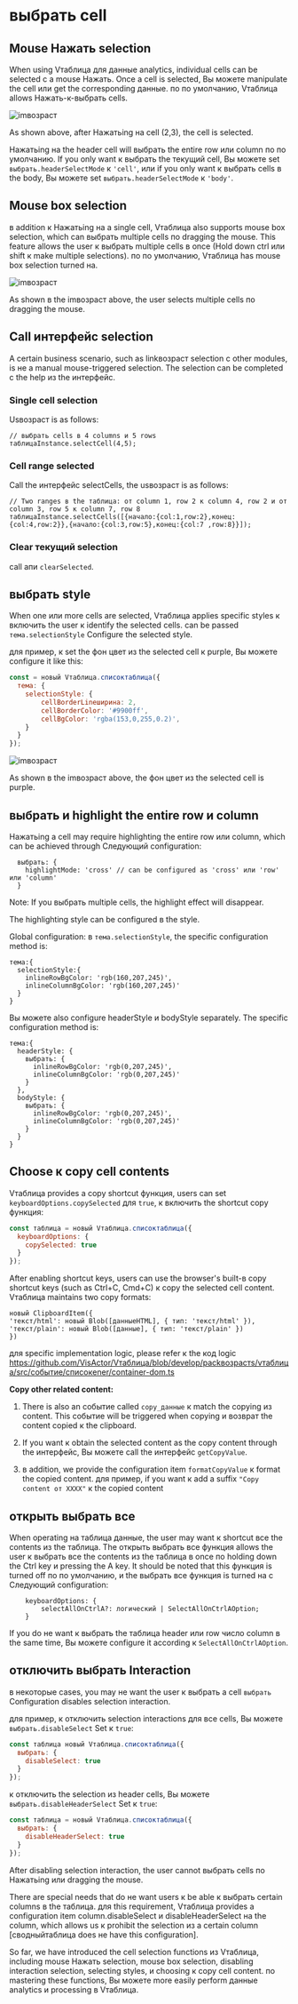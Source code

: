 # выбрать cell

## Mouse Нажать selection

When using Vтаблица для данные analytics, individual cells can be selected с a mouse Нажать. Once a cell is selected, Вы можете manipulate the cell или get the corresponding данные. по по умолчанию, Vтаблица allows Нажать-к-выбрать cells.

![imвозраст](https://lf9-dp-fe-cms-tos.byteorg.com/obj/bit-cloud/48c337ece11d289fc4644a20d.png)

As shown above, after Нажатьing на cell (2,3), the cell is selected.

Нажатьing на the header cell will выбрать the entire row или column по по умолчанию. If you only want к выбрать the текущий cell, Вы можете set `выбрать.headerSelectMode` к `'cell'`, или if you only want к выбрать cells в the body, Вы можете set `выбрать.headerSelectMode` к `'body'`.

## Mouse box selection

в addition к Нажатьing на a single cell, Vтаблица also supports mouse box selection, which can выбрать multiple cells по dragging the mouse. This feature allows the user к выбрать multiple cells в once (Hold down ctrl или shift к make multiple selections). по по умолчанию, Vтаблица has mouse box selection turned на.

![imвозраст](https://lf9-dp-fe-cms-tos.byteorg.com/obj/bit-cloud/eb08aeafba39ab34c8a08c60f.png)

As shown в the imвозраст above, the user selects multiple cells по dragging the mouse.

## Call интерфейс selection

A certain business scenario, such as linkвозраст selection с other modules, is не a manual mouse-triggered selection. The selection can be completed с the help из the интерфейс.

### Single cell selection

Usвозраст is as follows:

```
// выбрать cells в 4 columns и 5 rows
таблицаInstance.selectCell(4,5);
```

### Cell range selected

Call the интерфейс selectCells, the usвозраст is as follows:

```
// Two ranges в the таблица: от column 1, row 2 к column 4, row 2 и от column 3, row 5 к column 7, row 8
таблицаInstance.selectCells([{начало:{col:1,row:2},конец:{col:4,row:2}},{начало:{col:3,row:5},конец:{col:7 ,row:8}}]);
```

### Clear текущий selection

call апи `clearSelected`.

## выбрать style

When one или more cells are selected, Vтаблица applies specific styles к включить the user к identify the selected cells. can be passed `тема.selectionStyle` Configure the selected style.

для пример, к set the фон цвет из the selected cell к purple, Вы можете configure it like this:

```javascript
const = новый Vтаблица.списоктаблица({
  тема: {
    selectionStyle: {
        cellBorderLineширина: 2,
        cellBorderColor: '#9900ff',
        cellBgColor: 'rgba(153,0,255,0.2)',
    }
  }
});
```

![imвозраст](https://lf9-dp-fe-cms-tos.byteorg.com/obj/bit-cloud/a2c7623458257d15626270909.png)

As shown в the imвозраст above, the фон цвет из the selected cell is purple.

## выбрать и highlight the entire row и column

Нажатьing a cell may require highlighting the entire row или column, which can be achieved through Следующий configuration:

```
  выбрать: {
    highlightMode: 'cross' // can be configured as 'cross' или 'row' или 'column'
  }
```

Note: If you выбрать multiple cells, the highlight effect will disappear.

The highlighting style can be configured в the style.

Global configuration: в `тема.selectionStyle`, the specific configuration method is:

```
тема:{
  selectionStyle:{
    inlineRowBgColor: 'rgb(160,207,245)',
    inlineColumnBgColor: 'rgb(160,207,245)'
  }
}
```

Вы можете also configure headerStyle и bodyStyle separately. The specific configuration method is:

```
тема:{
  headerStyle: {
    выбрать: {
      inlineRowBgColor: 'rgb(0,207,245)',
      inlineColumnBgColor: 'rgb(0,207,245)'
    }
  },
  bodyStyle: {
    выбрать: {
      inlineRowBgColor: 'rgb(0,207,245)',
      inlineColumnBgColor: 'rgb(0,207,245)'
    }
  }
}
```

## Choose к copy cell contents

Vтаблица provides a copy shortcut функция, users can set `keyboardOptions.copySelected` для `true`, к включить the shortcut copy функция:

```javascript
const таблица = новый Vтаблица.списоктаблица({
  keyboardOptions: {
    copySelected: true
  }
});
```

After enabling shortcut keys, users can use the browser's built-в copy shortcut keys (such as Ctrl+C, Cmd+C) к copy the selected cell content. Vтаблица maintains two copy formats:

```
новый ClipboardItem({
'текст/html': новый Blob([данныеHTML], { тип: 'текст/html' }),
'текст/plain': новый Blob([данные], { тип: 'текст/plain' })
})
```

для specific implementation logic, please refer к the код logic https://github.com/VisActor/Vтаблица/blob/develop/packвозрастs/vтаблица/src/событие/списокener/container-dom.ts

**Copy other related content:**

1. There is also an событие called `copy_данные` к match the copying из content. This событие will be triggered when copying и возврат the content copied к the clipboard.

2. If you want к obtain the selected content as the copy content through the интерфейс, Вы можете call the интерфейс `getCopyValue`.

3. в addition, we provide the configuration item `formatCopyValue` к format the copied content. для пример, if you want к add a suffix `"Copy content от XXXX"` к the copied content

## открыть выбрать все

When operating на таблица данные, the user may want к shortcut все the contents из the таблица. The открыть выбрать все функция allows the user к выбрать все the contents из the таблица в once по holding down the Ctrl key и pressing the A key. It should be noted that this функция is turned off по по умолчанию, и the выбрать все функция is turned на с Следующий configuration:

```
    keyboardOptions: {
        selectAllOnCtrlA?: логический | SelectAllOnCtrlAOption;
    }
```

If you do не want к выбрать the таблица header или row число column в the same time, Вы можете configure it according к `SelectAllOnCtrlAOption`.

## отключить выбрать Interaction

в некоторые cases, you may не want the user к выбрать a cell `выбрать` Configuration disables selection interaction.

для пример, к отключить selection interactions для все cells, Вы можете `выбрать.disableSelect` Set к `true`:

```javascript
const таблица новый Vтаблица.списоктаблица({
  выбрать: {
    disableSelect: true
  }
});
```

к отключить the selection из header cells, Вы можете `выбрать.disableHeaderSelect` Set к `true`:

```javascript
const таблица = новый Vтаблица.списоктаблица({
  выбрать: {
    disableHeaderSelect: true
  }
});
```

After disabling selection interaction, the user cannot выбрать cells по Нажатьing или dragging the mouse.

There are special needs that do не want users к be able к выбрать certain columns в the таблица. для this requirement, Vтаблица provides a configuration item column.disableSelect и disableHeaderSelect на the column, which allows us к prohibit the selection из a certain column \[сводныйтаблица does не have this configuration].

So far, we have introduced the cell selection functions из Vтаблица, including mouse Нажать selection, mouse box selection, disabling interaction selection, selecting styles, и choosing к copy cell content. по mastering these functions, Вы можете more easily perform данные analytics и processing в Vтаблица.
